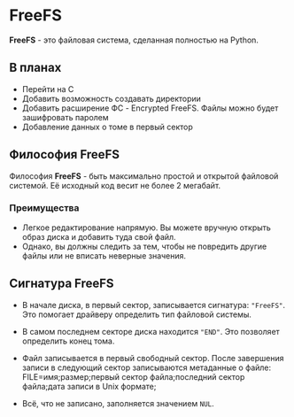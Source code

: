 # FreeFS

**FreeFS** - это файловая система, сделанная полностью на Python.

## В планах

- Перейти на C
- Добавить возможность создавать директории
- Добавить расширение ФС - Encrypted FreeFS. Файлы можно будет зашифровать паролем
- Добавление данных о томе в первый сектор

## Философия FreeFS

Философия **FreeFS** - быть максимально простой и открытой файловой системой. Её исходный код весит не более 2 мегабайт.

### Преимущества

- Легкое редактирование напрямую. Вы можете вручную открыть образ диска и добавить туда свой файл.
- Однако, вы должны следить за тем, чтобы не повредить другие файлы или не вписать неверные значения.

## Сигнатура FreeFS

- В начале диска, в первый сектор, записывается сигнатура: `"FreeFS"`. Это помогает драйверу определить тип файловой системы.
- В самом последнем секторе диска находится `"END"`. Это позволяет определить конец тома.
- Файл записывается в первый свободный сектор. После завершения записи в следующий сектор записываются метаданные о файле:
FILE=имя;размер;первый сектор файла;последний сектор файла;дата записи в Unix формате;

- Всё, что не записано, заполняется значением `NUL`.
